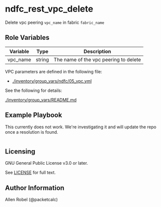 # ndfc_rest_vpc_delete

Delete vpc peering ``vpc_name`` in fabric ``fabric_name``

## Role Variables

Variable        | Type   | Description
----------------|--------|----------------------------------------
vpc_name        | string | The name of the vpc peering to delete

VPC parameters are defined in the following file:

- [./inventory/group_vars/ndfc/05_vpc.yml](/inventory/group_vars/ndfc/05_vpc.yml)

See the following for details:

[./inventory/group_vars/README.md](/inventory/group_vars/README.md)

## Example Playbook

This currently does not work.  We're investigating it and will update the repo once a resolution is found.

```yaml
```

## Licensing

GNU General Public License v3.0 or later.

See [LICENSE](https://www.gnu.org/licenses/gpl-3.0.txt) for full text.

## Author Information

Allen Robel (@packetcalc)
